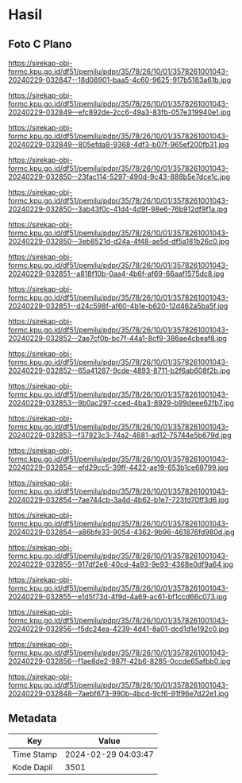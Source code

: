 # Hasil

## Foto C Plano

https://sirekap-obj-formc.kpu.go.id/df51/pemilu/pdpr/35/78/26/10/01/3578261001043-20240229-032847--18d08901-baa5-4c60-9625-917b5183a61b.jpg

https://sirekap-obj-formc.kpu.go.id/df51/pemilu/pdpr/35/78/26/10/01/3578261001043-20240229-032849--efc892de-2cc6-49a3-83fb-057e319940e1.jpg

https://sirekap-obj-formc.kpu.go.id/df51/pemilu/pdpr/35/78/26/10/01/3578261001043-20240229-032849--805efda8-9368-4df3-b07f-965ef200fb31.jpg

https://sirekap-obj-formc.kpu.go.id/df51/pemilu/pdpr/35/78/26/10/01/3578261001043-20240229-032850--23fac114-5297-490d-9c43-888b5e7dce1c.jpg

https://sirekap-obj-formc.kpu.go.id/df51/pemilu/pdpr/35/78/26/10/01/3578261001043-20240229-032850--3ab43f0c-41d4-4d9f-98e6-76b912df9f1a.jpg

https://sirekap-obj-formc.kpu.go.id/df51/pemilu/pdpr/35/78/26/10/01/3578261001043-20240229-032850--3eb8521d-d24a-4f48-ae5d-df5a181b26c0.jpg

https://sirekap-obj-formc.kpu.go.id/df51/pemilu/pdpr/35/78/26/10/01/3578261001043-20240229-032851--a818f10b-0aa4-4b6f-af69-66aaf1575dc8.jpg

https://sirekap-obj-formc.kpu.go.id/df51/pemilu/pdpr/35/78/26/10/01/3578261001043-20240229-032851--d24c598f-af60-4b1e-b620-12d462a5ba5f.jpg

https://sirekap-obj-formc.kpu.go.id/df51/pemilu/pdpr/35/78/26/10/01/3578261001043-20240229-032852--2ae7cf0b-bc7f-44a1-8cf9-386ae4cbeaf8.jpg

https://sirekap-obj-formc.kpu.go.id/df51/pemilu/pdpr/35/78/26/10/01/3578261001043-20240229-032852--65a41287-9cde-4893-8711-b2f6ab608f2b.jpg

https://sirekap-obj-formc.kpu.go.id/df51/pemilu/pdpr/35/78/26/10/01/3578261001043-20240229-032853--9b0ac297-cced-4ba3-8929-b99deee62fb7.jpg

https://sirekap-obj-formc.kpu.go.id/df51/pemilu/pdpr/35/78/26/10/01/3578261001043-20240229-032853--f37923c3-74a2-4681-ad12-75744e5b679d.jpg

https://sirekap-obj-formc.kpu.go.id/df51/pemilu/pdpr/35/78/26/10/01/3578261001043-20240229-032854--efd29cc5-39ff-4422-ae19-653b1ce68799.jpg

https://sirekap-obj-formc.kpu.go.id/df51/pemilu/pdpr/35/78/26/10/01/3578261001043-20240229-032854--7ae744cb-3a4d-4b62-b1e7-723fd70ff3d6.jpg

https://sirekap-obj-formc.kpu.go.id/df51/pemilu/pdpr/35/78/26/10/01/3578261001043-20240229-032854--a86bfe33-9054-4362-9b96-461876fd980d.jpg

https://sirekap-obj-formc.kpu.go.id/df51/pemilu/pdpr/35/78/26/10/01/3578261001043-20240229-032855--917df2e6-40cd-4a93-9e93-4368e0df9a64.jpg

https://sirekap-obj-formc.kpu.go.id/df51/pemilu/pdpr/35/78/26/10/01/3578261001043-20240229-032855--e1d5f73d-4f9d-4a69-ac61-bf1ccd66c073.jpg

https://sirekap-obj-formc.kpu.go.id/df51/pemilu/pdpr/35/78/26/10/01/3578261001043-20240229-032856--f5dc24ea-4239-4d41-8a01-dcd1d1e192c0.jpg

https://sirekap-obj-formc.kpu.go.id/df51/pemilu/pdpr/35/78/26/10/01/3578261001043-20240229-032856--f1ae8de2-987f-42b6-8285-0ccde65afbb0.jpg

https://sirekap-obj-formc.kpu.go.id/df51/pemilu/pdpr/35/78/26/10/01/3578261001043-20240229-032848--7aebf673-990b-4bcd-9cf6-91f96e7d22e1.jpg


## Metadata

| Key        | Value               |
| ---------- | ------------------- |
| Time Stamp | 2024-02-29 04:03:47 |
| Kode Dapil | 3501                |



